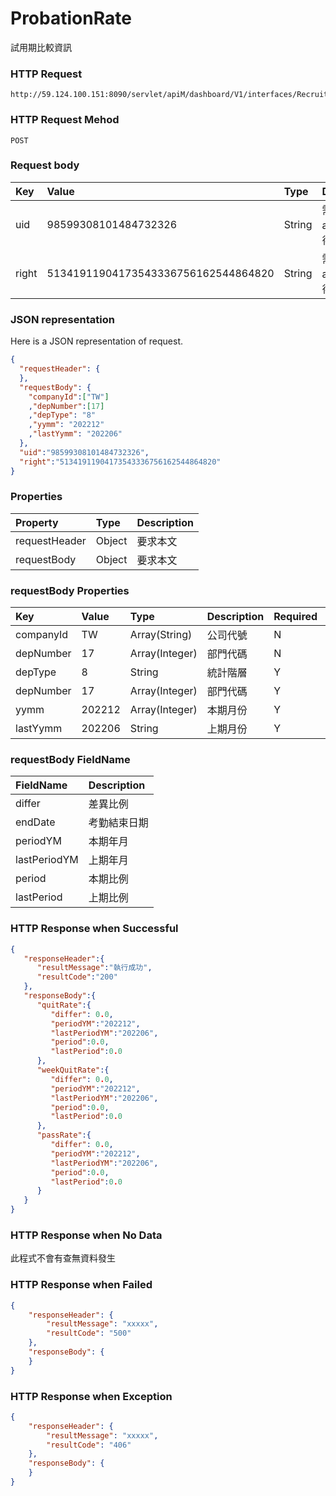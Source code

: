 # ProbationRate
試用期比較資訊

### HTTP Request
```
http://59.124.100.151:8090/servlet/apiM/dashboard/V1/interfaces/RecruitPass/ProbationRate
```

### HTTP Request Mehod
```
POST
```

### Request body
| Key | Value | Type | Description |
|:----------|:-------------|:-----|:------------|
| uid | 98599308101484732326 | String | 需透過apiLogin取得
| right | 51341911904173543336756162544864820 | String | 需透過apiLogin取得 |

### JSON representation
Here is a JSON representation of request.
```json
{
  "requestHeader": {
  },
  "requestBody": {
    "companyId":["TW"]
    ,"depNumber":[17]
    ,"depType": "8"
    ,"yymm": "202212"
    ,"lastYymm": "202206"
  },
  "uid":"98599308101484732326",
  "right":"51341911904173543336756162544864820"
}
```

### Properties
| Property | Type | Description |
|:---------|:-----|:------------|
| requestHeader | Object | 要求本文 |
| requestBody | Object | 要求本文 |

### requestBody Properties
| Key | Value | Type | Description | Required | Format |
|:----------|:-------------|:-----|:------------|:------------|:------------|
| companyId | TW | Array(String) | 公司代號 | N | n/a |
| depNumber | 17 | Array(Integer) | 部門代碼 | N | n/a |
| depType | 8 | String| 統計階層 | Y | n/a |
| depNumber | 17 | Array(Integer) | 部門代碼 | Y | n/a |
| yymm | 202212 | Array(Integer) | 本期月份 | Y | YYYYmm |
| lastYymm | 202206 | String | 上期月份 | Y | YYYYmm |

### requestBody FieldName
| FieldName | Description |
|:----------|:-------------|
| differ | 差異比例 |
| endDate | 考勤結束日期 |
| periodYM | 本期年月 |
| lastPeriodYM | 上期年月 |
| period | 本期比例 |
| lastPeriod | 上期比例 |

### HTTP Response when Successful
```json
{
   "responseHeader":{
      "resultMessage":"執行成功",
      "resultCode":"200"
   },
   "responseBody":{
      "quitRate":{
         "differ": 0.0,
         "periodYM":"202212",
         "lastPeriodYM":"202206",
         "period":0.0,
         "lastPeriod":0.0
      },
      "weekQuitRate":{
         "differ": 0.0,
         "periodYM":"202212",
         "lastPeriodYM":"202206",
         "period":0.0,
         "lastPeriod":0.0
      },
      "passRate":{
         "differ": 0.0,
         "periodYM":"202212",
         "lastPeriodYM":"202206",
         "period":0.0,
         "lastPeriod":0.0
      }
   }
}
```

### HTTP Response when No Data
此程式不會有查無資料發生

### HTTP Response when Failed
```json
{
    "responseHeader": {
        "resultMessage": "xxxxx",
        "resultCode": "500"
    },
    "responseBody": {
    }
}
```

### HTTP Response when Exception
```json
{
    "responseHeader": {
        "resultMessage": "xxxxx",
        "resultCode": "406"
    },
    "responseBody": {
    }
}
```
